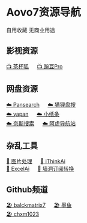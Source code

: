 # Aovo7资源导航
自用收藏 无商业用途

## **影视资源**
[📺 茶杯狐](https://cupfox.app) &emsp; [📺 豌豆Pro](https://wandou.la/)  
## **网盘资源**
[☁️ Pansearch](https://www.pansearch.me)   &emsp;  [☁️ 猫狸盘搜](https://www.alipansou.com)  
[☁️ yapan](https://pan.ccof.cc)  &emsp;  [☁️ 小纸条](https://ali.gitcafe.ink)  
[☁️ 奈斯搜索](https://www.niceso.nea)  &emsp;   [☁️ 阿虚导航站](https://axutongxue.com)  
## **杂乱工具**
[🔧 图片处理](https://imagestool.com/zh_CN/)  &emsp;   [🔧 iThinkAi](https://app.ithinkai.world/)  
[🔧 ExcelAi](https://chatexcel.com/)  &emsp;   [🔧 墙洞订阅转换](https://sub.dler.io)  
## **Github频道**
[🏖️ balckmatrix7](https://github.com/blackmatrix7/ios_rule_script)  &emsp;   [🏖️ 墨鱼](https://github.com/ddgksf2013)  
[🏖️ chxm1023](https://github.com/chxm1023/Rewrite)











